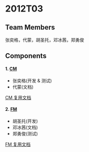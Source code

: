 # 2012T03

## Team Members

张奕格，代蒙，胡圣托，邓冰茜，郑勇俊

## Components

#### 1. [CM](https://github.com/TJSoftwareReuse/2012T03/tree/master/CM)

- 张奕格(开发 & 测试)
- 代蒙(文档)

[CM 复用文档](https://github.com/TJSoftwareReuse/2012T03/blob/master/CM/CM%E5%A4%8D%E7%94%A8%E6%96%87%E6%A1%A3.pdf)

#### 2. [FM](https://github.com/TJSoftwareReuse/2012T03/tree/master/FM)

- 胡圣托(开发)
- 邓冰茜(文档)
- 郑勇俊(测试)

[FM 复用文档](https://github.com/TJSoftwareReuse/2012T03/blob/master/FM/FM-Reuse%20Document.md)
